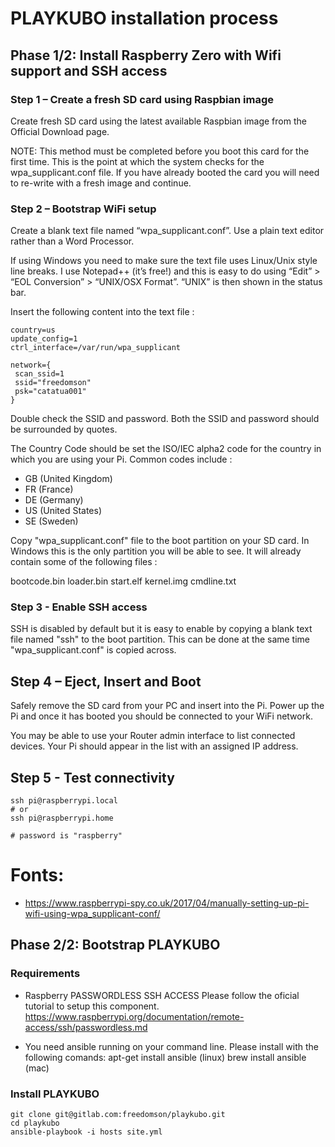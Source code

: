 # PLAYKUBO installation process

## Phase 1/2: Install Raspberry Zero with Wifi support and SSH access

### Step 1 – Create a fresh SD card using Raspbian image

Create fresh SD card using the latest available Raspbian image from the Official Download page.

NOTE: This method must be completed before you boot this card for the first time. This is the point at which the system checks for the wpa_supplicant.conf file. If you have already booted the card you will need to re-write with a fresh image and continue.

### Step 2 – Bootstrap WiFi setup

Create a blank text file named “wpa_supplicant.conf”. Use a plain text editor rather than a Word Processor.

If using Windows you need to make sure the text file uses Linux/Unix style line breaks. I use Notepad++ (it’s free!) and this is easy to do using “Edit” > “EOL Conversion” > “UNIX/OSX Format”. “UNIX” is then shown in the status bar.

Insert the following content into the text file :

```
country=us
update_config=1
ctrl_interface=/var/run/wpa_supplicant

network={
 scan_ssid=1
 ssid="freedomson"
 psk="catatua001"
}
```

Double check the SSID and password. Both the SSID and password should be surrounded by quotes.

The Country Code should be set the ISO/IEC alpha2 code for the country in which you are using your Pi. Common codes include :

- GB (United Kingdom)
- FR (France)
- DE (Germany)
- US (United States)
- SE (Sweden)

Copy "wpa_supplicant.conf" file to the boot partition on your SD card. In Windows this is the only partition you will be able to see. It will already contain some of the following files :

bootcode.bin
loader.bin
start.elf
kernel.img
cmdline.txt

### Step 3 - Enable SSH access

SSH is disabled by default but it is easy to enable by copying a blank text file named "ssh" to the boot partition. This can be done at the same time "wpa_supplicant.conf" is copied across.

## Step 4 – Eject, Insert and Boot

Safely remove the SD card from your PC and insert into the Pi. Power up the Pi and once it has booted you should be connected to your WiFi network.

You may be able to use your Router admin interface to list connected devices. Your Pi should appear in the list with an assigned IP address.

## Step 5 - Test connectivity
```
ssh pi@raspberrypi.local
# or
ssh pi@raspberrypi.home

# password is "raspberry"
```


# Fonts:

- https://www.raspberrypi-spy.co.uk/2017/04/manually-setting-up-pi-wifi-using-wpa_supplicant-conf/


## Phase 2/2: Bootstrap PLAYKUBO

### Requirements

- Raspberry PASSWORDLESS SSH ACCESS 
Please follow the oficial tutorial to setup this component.
https://www.raspberrypi.org/documentation/remote-access/ssh/passwordless.md

- You need ansible running on your command line. Please install with the following comands:
    apt-get install ansible (linux)
    brew install ansible (mac)


### Install PLAYKUBO
```
git clone git@gitlab.com:freedomson/playkubo.git
cd playkubo
ansible-playbook -i hosts site.yml
```